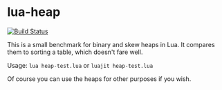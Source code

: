 # lua-heap

[![Build Status](https://travis-ci.org/geoffleyland/lua-heaps.svg?branch=master)](https://travis-ci.org/geoffleyland/lua-heaps)

This is a small benchmark for binary and skew heaps in Lua.  It compares them
to sorting a table, which doesn't fare well.

Usage: `lua heap-test.lua` or `luajit heap-test.lua`

Of course you can use the heaps for other purposes if you wish.
